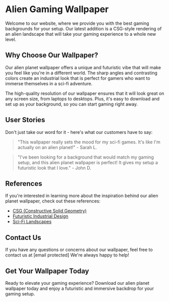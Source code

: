 <!--font:Poppins-->

# Alien Gaming Wallpaper

Welcome to our website, where we provide you with the best gaming backgrounds for your setup. Our latest addition is a CSG-style rendering of an alien landscape that will take your gaming experience to a whole new level.

## Why Choose Our Wallpaper?

Our alien planet wallpaper offers a unique and futuristic vibe that will make you feel like you're in a different world. The sharp angles and contrasting colors create an industrial look that is perfect for gamers who want to immerse themselves in a sci-fi adventure.

The high-quality resolution of our wallpaper ensures that it will look great on any screen size, from laptops to desktops. Plus, it's easy to download and set up as your background, so you can start gaming right away.

## User Stories

Don't just take our word for it - here's what our customers have to say:

> "This wallpaper really sets the mood for my sci-fi games. It's like I'm actually on an alien planet!" - Sarah L.

> "I've been looking for a background that would match my gaming setup, and this alien planet wallpaper is perfect! It gives my setup a futuristic look that I love." - John D.

## References

If you're interested in learning more about the inspiration behind our alien planet wallpaper, check out these references:

- [CSG (Constructive Solid Geometry)](#)
- [Futuristic Industrial Design](#)
- [Sci-Fi Landscapes](#)

## Contact Us

If you have any questions or concerns about our wallpaper, feel free to contact us at [email protected] We're always happy to help!

## Get Your Wallpaper Today

Ready to elevate your gaming experience? Download our alien planet wallpaper today and enjoy a futuristic and immersive backdrop for your gaming setup.

<!--

Write me content for website with wallpaper which alt text is:

"A csg-style rendering of an alien landscape, with sharp angles and contrasting colors that create a futuristic and industrial vibe."

The name/title of the page should not be 1:1 copy of the alt text but rather a real content of the website which is using this wallpaper.

- Use markdown format 
- Start with heading
- Heading should be short and concise
- The content should look like a real website 
- The website should not be about the wallpaper, wallpaper is just a related background
- Heading should be contain work "wallpaper" or "background"
- Include real sections like references, contact, user stories, etc. use things relevant to the page purpose.
- Feel free to use structure like headings, bullets, numbering, blockquotes, paragraphs, horizontal lines, etc.
- You can use formatting like bold or _italic_
- You can include UTF-8 emojis
- Links should be only #hash anchors (and you can refer to the document itself)
- Do not include images


---


# Futuristic Alien Planet Background for Your Gaming Setup

Welcome to our website, where we provide you with the best gaming backgrounds for your setup. Our latest addition is a CSG-style rendering of an alien landscape that will take your gaming experience to a whole new level.

## Why Choose Our Alien Planet Wallpaper?

Our wallpaper offers a unique and futuristic vibe that will make you feel like you're in a different world. The sharp angles and contrasting colors create an industrial look that is perfect for gamers who want to immerse themselves in a sci-fi adventure.

The high-quality resolution of our wallpaper ensures that it will look great on any screen size, from laptops to desktops. Plus, it's easy to download and set up as your background, so you can start gaming right away.

## User Stories

Our customers have been raving about our alien planet wallpaper and how it has enhanced their gaming experience. Here are some of their stories:

> "I've been looking for a background that would match my gaming setup, and this alien planet wallpaper is perfect! It gives my setup a futuristic look that I love." - John D.

> "I play a lot of sci-fi games, and this wallpaper really sets the mood. It's like I'm actually on an alien planet!" - Sarah L.

## References

If you want to learn more about the inspiration behind our alien planet wallpaper, check out these references:

- [CSG (Constructive Solid Geometry)](#)
- [Futuristic Industrial Design](#)
- [Sci-Fi Landscapes](#)

## Contact Us

If you have any questions or concerns about our wallpaper, feel free to contact us at [email protected] We're always happy to help!

## Get Your Alien Planet Wallpaper Today

Ready to take your gaming setup to the next level? Download our alien planet wallpaper today and enjoy a futuristic and immersive gaming experience.


---


Heading is too long, rewrite whole content.


---


# Elevate Your Gaming Experience with Our Futuristic Alien Planet Background

Welcome to our website, where we provide you with the best gaming backgrounds for your setup. Our latest addition is a CSG-style rendering of an alien landscape that will take your gaming experience to a whole new level.

## Why Choose Our Alien Planet Wallpaper?

Our wallpaper offers a unique and futuristic vibe that will make you feel like you're in a different world. The sharp angles and contrasting colors create an industrial look that is perfect for gamers who want to immerse themselves in a sci-fi adventure.

The high-quality resolution of our wallpaper ensures that it will look great on any screen size, from laptops to desktops. Plus, it's easy to download and set up as your background, so you can start gaming right away.

## User Stories

Don't just take our word for it - here's what our customers have to say:

> "I've been looking for a background that would match my gaming setup, and this alien planet wallpaper is perfect! It gives my setup a futuristic look that I love." - John D.

> "This wallpaper really sets the mood for my sci-fi games. It's like I'm actually on an alien planet!" - Sarah L.

## References

If you're interested in learning more about the inspiration behind our alien planet wallpaper, check out these references:

- [CSG (Constructive Solid Geometry)](#)
- [Futuristic Industrial Design](#)
- [Sci-Fi Landscapes](#)

## Contact Us

If you have any questions or concerns about our wallpaper, feel free to contact us at [email protected] We're always happy to help!

## Get Your Alien Planet Wallpaper Today

Ready to elevate your gaming experience? Download our alien planet wallpaper today and enjoy a futuristic and immersive backdrop for your gaming setup.


---


Heading is too long, rewrite whole content.


---


# Futuristic Alien Planet Background for Your Gaming Setup

Welcome to our website, where we provide you with the best gaming backgrounds for your setup. Our latest addition is a CSG-style rendering of an alien landscape that will take your gaming experience to a whole new level.

## Why Choose Our Wallpaper?

Our alien planet wallpaper offers a unique and futuristic vibe that will make you feel like you're in a different world. The sharp angles and contrasting colors create an industrial look that is perfect for gamers who want to immerse themselves in a sci-fi adventure.

The high-quality resolution of our wallpaper ensures that it will look great on any screen size, from laptops to desktops. Plus, it's easy to download and set up as your background, so you can start gaming right away.

## User Stories

Don't just take our word for it - here's what our customers have to say:

> "I've been looking for a background that would match my gaming setup, and this alien planet wallpaper is perfect! It gives my setup a futuristic look that I love." - John D.

> "This wallpaper really sets the mood for my sci-fi games. It's like I'm actually on an alien planet!" - Sarah L.

## References

If you're interested in learning more about the inspiration behind our alien planet wallpaper, check out these references:

- [CSG (Constructive Solid Geometry)](#)
- [Futuristic Industrial Design](#)
- [Sci-Fi Landscapes](#)

## Contact Us

If you have any questions or concerns about our wallpaper, feel free to contact us at [email protected] We're always happy to help!

## Get Your Wallpaper Today

Ready to elevate your gaming experience? Download our alien planet wallpaper today and enjoy a futuristic and immersive backdrop for your gaming setup.


---


Heading is too long, rewrite whole content.


---


# Futuristic Alien Planet Wallpaper for Your Gaming Setup

Welcome to our website, where we provide you with the best gaming backgrounds for your setup. Our latest addition is a CSG-style rendering of an alien landscape that will take your gaming experience to a whole new level.

## Why Choose Our Wallpaper?

Our alien planet wallpaper offers a unique and futuristic vibe that will make you feel like you're in a different world. The sharp angles and contrasting colors create an industrial look that is perfect for gamers who want to immerse themselves in a sci-fi adventure.

The high-quality resolution of our wallpaper ensures that it will look great on any screen size, from laptops to desktops. Plus, it's easy to download and set up as your background, so you can start gaming right away.

## User Stories

Don't just take our word for it - here's what our customers have to say:

> "This wallpaper really sets the mood for my sci-fi games. It's like I'm actually on an alien planet!" - Sarah L.

> "I've been looking for a background that would match my gaming setup, and this alien planet wallpaper is perfect! It gives my setup a futuristic look that I love." - John D.

## References

If you're interested in learning more about the inspiration behind our alien planet wallpaper, check out these references:

- [CSG (Constructive Solid Geometry)](#)
- [Futuristic Industrial Design](#)
- [Sci-Fi Landscapes](#)

## Contact Us

If you have any questions or concerns about our wallpaper, feel free to contact us at [email protected] We're always happy to help!

## Get Your Wallpaper Today

Ready to elevate your gaming experience? Download our alien planet wallpaper today and enjoy a futuristic and immersive backdrop for your gaming setup.


---


Write me a Google font which is best fitting for the website.

Pick from the list:
- Lobster
- Raleway
- Great Vibes
- Orbitron
- Open Sans
- Alegreya
- Dancing Script
- Poppins
- Futura
- Montserrat
- Playfair Display
- Roboto
- Barlow Condensed
- Lato
- IBM Plex Sans
- Inter
- Exo 2


Write just the font name nothing else.


---


Poppins

-->
